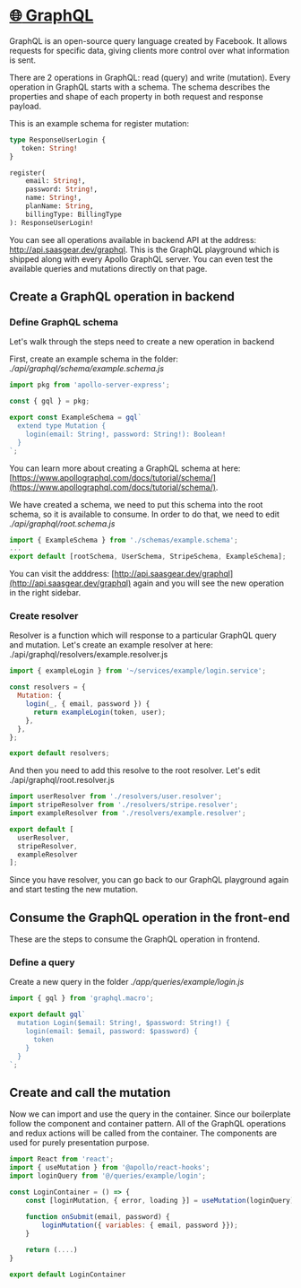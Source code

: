 # [:globe_with_meridians: GraphQL](https://github.com/JSLancerTeam/saasgear/docs/graphql.md)
GraphQL is an open-source query language created by Facebook. It allows requests for specific data, giving clients more control over what information is sent.

There are 2 operations in GraphQL: read (query) and write (mutation). Every operation in GraphQL starts with a schema. The schema describes the properties and shape of each property in both request and response payload.

This is an example schema for register mutation:

```graphql
type ResponseUserLogin {
   token: String!
}

register(
	email: String!, 
	password: String!, 
	name: String!, 
	planName: String, 
	billingType: BillingType
): ResponseUserLogin!
```

You can see all operations available in backend API at the address: http://api.saasgear.dev/graphql. This is the GraphQL playground which is shipped along with every Apollo GraphQL server. You can even test the available queries and mutations directly on that page.

## Create a GraphQL operation in backend

### Define GraphQL schema

Let's walk through the steps need to create a new operation in backend

First, create an example schema in the folder: *./api/graphql/schema/example.schema.js*

```jsx
import pkg from 'apollo-server-express';

const { gql } = pkg;

export const ExampleSchema = gql`
  extend type Mutation {
    login(email: String!, password: String!): Boolean!
  }
`;
```

You can learn more about creating a GraphQL schema at here: [https://www.apollographql.com/docs/tutorial/schema/](https://www.apollographql.com/docs/tutorial/schema/).

We have created a schema, we need to put this schema into the root schema, so it is available to consume. In order to do that, we need to edit  *./api/graphql/root.schema.js*

```jsx
import { ExampleSchema } from './schemas/example.schema';
...
export default [rootSchema, UserSchema, StripeSchema, ExampleSchema];
```

You can visit the adddress: [http://api.saasgear.dev/graphql](http://api.saasgear.dev/graphql) again and you will see the new operation in the right sidebar.

### Create resolver

Resolver is a function which will response to a particular GraphQL query and mutation. Let's create an example resolver at here: ./api/graphql/resolvers/example.resolver.js

```jsx
import { exampleLogin } from '~/services/example/login.service';

const resolvers = {
  Mutation: {
    login(_, { email, password }) {
      return exampleLogin(token, user);
    },
  },
};

export default resolvers;
```

And then you need to add this resolve to the root resolver. Let's edit ./api/graphql/root.resolver.js

```jsx
import userResolver from './resolvers/user.resolver';
import stripeResolver from './resolvers/stripe.resolver';
import exampleResolver from './resolvers/example.resolver';

export default [
  userResolver, 
  stripeResolver, 
  exampleResolver
];
```

Since you have resolver, you can go back to our GraphQL playground again and start testing the new mutation.

## Consume the GraphQL operation in the front-end

These are the steps to consume the GraphQL operation in frontend.

### Define a query

Create a new query in the folder *./app/queries/example/login.js*

```jsx
import { gql } from 'graphql.macro';

export default gql`
  mutation Login($email: String!, $password: String!) {
    login(email: $email, password: $password) {
      token
    }
  }
`;
```

## Create and call the mutation

Now we can import and use the query in the container. Since our boilerplate follow the component and container pattern. All of the GraphQL operations and redux actions will be called from the container. The components are used for purely presentation purpose.

```jsx
import React from 'react';
import { useMutation } from '@apollo/react-hooks';
import loginQuery from '@/queries/example/login';

const LoginContainer = () => {
	const [loginMutation, { error, loading }] = useMutation(loginQuery);
	
	function onSubmit(email, password) {
		loginMutation({ variables: { email, password }});
	}

	return (....)
}

export default LoginContainer
```
